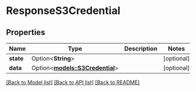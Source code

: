 # ResponseS3Credential

## Properties

Name | Type | Description | Notes
------------ | ------------- | ------------- | -------------
**state** | Option<**String**> |  | [optional]
**data** | Option<[**models::S3Credential**](S3Credential.md)> |  | [optional]

[[Back to Model list]](../README.md#documentation-for-models) [[Back to API list]](../README.md#documentation-for-api-endpoints) [[Back to README]](../README.md)


